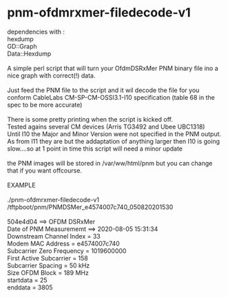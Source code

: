 # pnm-ofdmrxmer-filedecode-v1

dependencies with :<br>
hexdump<br>
GD::Graph<br>
Data::Hexdump<br>
<br>
A simple perl script that will turn your OfdmDSRxMer PNM binary file ino a nice graph with correct(!) data.<br>
<br>
Just feed the PNM file to the script and it wil decode the file for you conform CableLabs CM-SP-CM-OSSI3.1-I10 specification (table 68 in the spec to be more accurate)<br>
<br>
There is some pretty printing when the script is kicked off.<br>
Tested agains several CM devices (Arris TG3492  and Ubee UBC1318)<br>
Until I10 the Major and Minor Version were not specified in the PNM output. <br>
As from I11 they are but the addaptation of anything larger then I10 is going slow....so at 1 point in time this script will need a minor update<br>
<br>
the PNM images will be stored in /var/ww/html/pnm but you can change that if you want offcourse.<br>
<br>
EXAMPLE<br>
<br>
./pnm-ofdmrxmer-filedecode-v1 /tftpboot/pnm/PNMDSMer_e4574007c740_050820201530<br>
<br>
504e4d04 ==> OFDM DSRxMer<br>
Date of PNM Measurememt ==> 2020-08-05 15:31:34<br>
Downstream Channel Index = 33<br>
Modem MAC Address =  e4574007c740<br>
Subcarrier Zero Frequency = 1019600000<br>
First Active Subcarrier = 158<br>
Subcarrier Spacing = 50 kHz<br>
Size OFDM Block = 189 MHz<br>
startdata = 25<br>
enddata = 3805<br>
